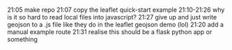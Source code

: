 #
21:05 make repo
21:07 copy the leaflet quick-start example
21:10-21:26 why is it so hard to read local files into javascript?
21:27 give up and just write geojson to a .js file like they do in the leaflet geojson demo (lol)
21:20 add a manual example route
21:31 realise this should be a flask python app or something
